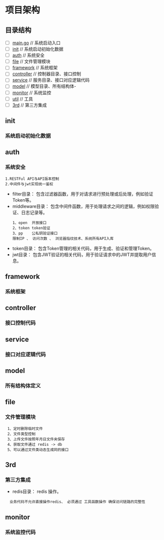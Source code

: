 # 项目架构

## 目录结构
- [ ] [main.go](#main)                // 系统启动入口
- [ ] [init](#init)                   // 系统启动初始化数据
- [ ] [auth](#auth)                   // 系统安全
- [ ] [file](#file)                   // 文件管理模块
- [ ] [framework](#framework)         // 系统框架
- [ ] [controller](#controller)       // 控制器目录、接口控制
- [ ] [service](#service)             // 服务目录、接口对应逻辑代码
- [ ] [model](#model)                 // 模型目录、所有结构体- 
- [ ] [monitor](#monitor)             // 系统监控
- [ ] [util](#util)                   // 工具
- [ ] [3rd](#3rd)                     // 第三方集成
## init
### 系统启动初始化数据

## auth
### 系统安全

```text
1.RESTFul API与API版本控制
2.中间件与jwt实现统一鉴权
```
- filter目录： 包含过滤器函数，用于对请求进行预处理或后处理，例如验证Token等。
- middleware目录： 包含中间件函数，用于处理请求之间的逻辑，例如权限验证、日志记录等。
  ```text
  1、open  开放接口   
  2、token token验证
  3、pp    公私钥验证接口
  限制IP 、 访问次数 、 浏览器指纹技术、系统所有API入库
  ```
- token目录： 包含Token管理的相关代码，用于生成、验证和管理Token。
- jwt目录： 包含JWT验证的相关代码，用于验证请求中的JWT并提取用户信息。

## framework
### 系统框架

## controller
### 接口控制代码

## service
### 接口对应逻辑代码

## model
### 所有结构体定义

## file
### 文件管理模块
```text
 1、定时删除临时文件
 2、文件类型控制
 3、上传文件按照年月日文件夹保存
 4、获取文件通过 redis -> db
 5、可以通过文件类动态生成同的接口
```


## 3rd
### 第三方集成
- redis目录： redis 操作。
```text
  业务代码不允许直接操作redis、 必须通过 工具函数操作 确保访问链路的完整性
```
## monitor
### 系统监控代码




